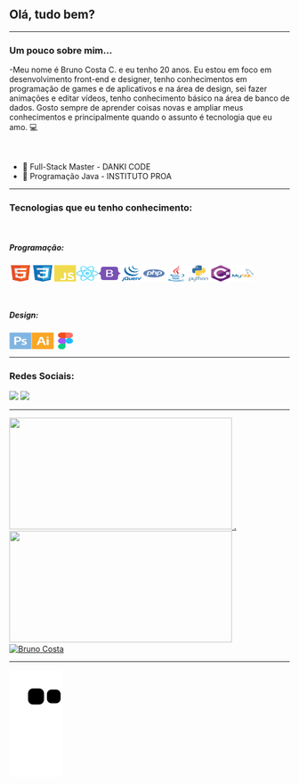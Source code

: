 ## Olá, tudo bem?     

<hr />

<!--Mini introdução-->

<h3>Um pouco sobre mim...</h3>
-Meu nome é Bruno Costa C. e eu tenho 20 anos. Eu estou em foco em desenvolvimento front-end e designer, tenho conhecimentos em programação de games e de aplicativos e na área de design, sei fazer animações e editar vídeos, tenho conhecimento básico na área de banco de dados. Gosto sempre de aprender coisas novas e ampliar meus conhecimentos e principalmente quando o assunto é tecnologia que eu amo. 💻

<br />
<br />
<br />

- 🎲 Full-Stack Master - DANKI CODE
- 🌱 Programação Java - INSTITUTO PROA
 
<hr />
  
<!--Habilidades-->
 
 <h3>Tecnologias que eu tenho conhecimento:</h3>
 
 <br /> 
 
<h5>Programação:</h5>

  <img align="center" alt="HTML5" height="30" width="40" src="https://github.com/devicons/devicon/blob/master/icons/html5/html5-original.svg"><img align="center" alt="CSS3" height="30" width="40" src="https://github.com/devicons/devicon/blob/master/icons/css3/css3-original.svg"><img align="center" alt="Js" height="30" width="40" src="https://github.com/devicons/devicon/blob/master/icons/javascript/javascript-plain.svg"><img align="center" alt="ReactJS" height="30" width="40" src="https://github.com/devicons/devicon/blob/master/icons/react/react-original.svg"><img align="center" alt="Bootstrap" height="30" width="40" src="https://github.com/devicons/devicon/blob/master/icons/bootstrap/bootstrap-plain.svg"><img align="center" alt="Jquery" height="30" width="40" src="https://github.com/devicons/devicon/blob/master/icons/jquery/jquery-plain-wordmark.svg"><img align="center" alt="PHP" height="30" width="40" src="https://github.com/devicons/devicon/blob/master/icons/php/php-plain.svg"><img align="center" alt="JAVA" height="30" width="40" src="https://github.com/devicons/devicon/blob/master/icons/java/java-original.svg"><img align="center" alt="Python" height="30" width="40" src="https://github.com/devicons/devicon/blob/master/icons/python/python-original-wordmark.svg"><img align="center" alt="Csharp" height="30" width="40" src="https://github.com/devicons/devicon/blob/master/icons/csharp/csharp-original.svg"><img align="center" alt="Mysql" height="30" width="40" src="https://github.com/devicons/devicon/blob/master/icons/mysql/mysql-original-wordmark.svg">
 
 <br />
 
<h5>Design:</h5>
  
  <img align="center" alt="Photoshop" height="30" width="40" src="https://github.com/devicons/devicon/blob/master/icons/photoshop/photoshop-plain.svg"><img align="center" alt="Illustrator" height="30" width="40" src="https://github.com/devicons/devicon/blob/master/icons/illustrator/illustrator-plain.svg"><img align="center" alt="Figma" height="30" width="40" src="https://github.com/devicons/devicon/blob/master/icons/figma/figma-original.svg">

<hr />
 
<!--Redes Sociais e animação-->
  <h3>Redes Sociais:</h3>
 
<div> 
  <a href="https://www.linkedin.com/in/bruno-costa-a643621b2/" target="_blank"><img src="https://img.shields.io/badge/LinkedIn-0077B5?style=for-the-badge&logo=linkedin&logoColor=white" target="_blank"></a> 
  <a href = "mailto:bruno_costa12@hotmail.com"><img src="https://img.shields.io/badge/-Gmail-%23333?style=for-the-badge&logo=gmail&logoColor=white" target="_blank"></a>
 
<hr />
 
<!--Tables do Github-->

<div>
  <a href="https://github.com/ihyperbr">
  <img height="200em" width="400em" = src = "https://github-readme-stats.vercel.app/api/top-langs/?username=ihyperbr&theme=discord_old_blurple&layout=compact"/> .  
  <img height="200em" width="400em" = src="https://github-readme-stats.vercel.app/api?username=ihyperbr&show_icons=true&theme=discord_old_blurple&include_all_commits=true&count_private=true"/>
</div>
<img src="https://komarev.com/ghpvc/?username=ihyperbr&color=blue" alt="Bruno Costa" />
 
<hr />
 
![Snake animation](https://github.com/ihyperbr/ihyperbr/blob/output/github-contribution-grid-snake.svg)
 
</div>
